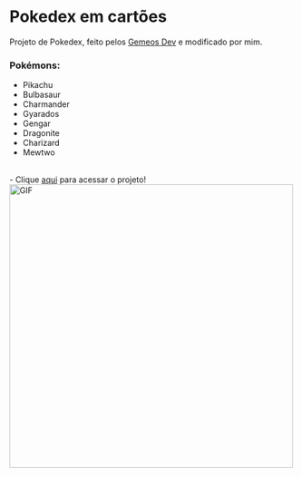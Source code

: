 # Pokedex em cartões
Projeto de Pokedex, feito pelos <a href="https://www.youtube.com/c/eliasef" target="_blank">Gemeos Dev</a> e modificado por mim.

### Pokémons:
  - Pikachu
  - Bulbasaur
  - Charmander
  - Gyarados
  - Gengar
  - Dragonite
  - Charizard
  - Mewtwo
 <br>
  - Clique <a href="https://eliasef.github.io/pokedex/" target="_blank">aqui</a> para acessar o projeto! 
  
<img width="500px" alt="GIF" src="https://media1.giphy.com/media/NvE8Z2eyO46p44cSvC/giphy.gif?cid=790b76113708bccdaae1f5b7cda4153e6e9e1c04065e119c&rid=giphy.gif"/>
